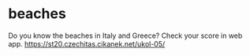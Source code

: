 # beaches
Do you know the beaches in Italy and Greece? Check your score in web app. 
https://st20.czechitas.cikanek.net/ukol-05/
